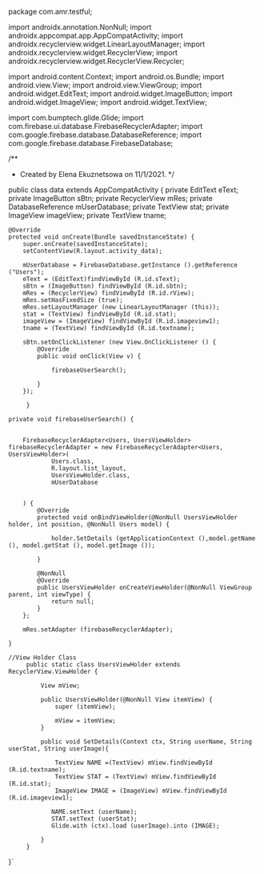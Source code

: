 
package com.amr.testful;

import androidx.annotation.NonNull;
import androidx.appcompat.app.AppCompatActivity;
import androidx.recyclerview.widget.LinearLayoutManager;
import androidx.recyclerview.widget.RecyclerView;
import androidx.recyclerview.widget.RecyclerView.Recycler;

import android.content.Context;
import android.os.Bundle;
import android.view.View;
import android.view.ViewGroup;
import android.widget.EditText;
import android.widget.ImageButton;
import android.widget.ImageView;
import android.widget.TextView;

import com.bumptech.glide.Glide;
import com.firebase.ui.database.FirebaseRecyclerAdapter;
import com.google.firebase.database.DatabaseReference;
import com.google.firebase.database.FirebaseDatabase;

/**
 * Created by Elena Ekuznetsowa on 11/1/2021.
 */

public class data extends AppCompatActivity {
    private EditText eText;
    private ImageButton sBtn;
    private RecyclerView mRes;
    private DatabaseReference mUserDatabase;
    private TextView stat;
    private ImageView imageView;
    private TextView tname;

    @Override
    protected void onCreate(Bundle savedInstanceState) {
        super.onCreate(savedInstanceState);
        setContentView(R.layout.activity_data);

        mUserDatabase = FirebaseDatabase.getInstance ().getReference ("Users");
        eText = (EditText)findViewById (R.id.sText);
        sBtn = (ImageButton) findViewById (R.id.sbtn);
        mRes = (RecyclerView) findViewById (R.id.rView);
        mRes.setHasFixedSize (true);
        mRes.setLayoutManager (new LinearLayoutManager (this));
        stat = (TextView) findViewById (R.id.stat);
        imageView = (ImageView) findViewById (R.id.imageview1);
        tname = (TextView) findViewById (R.id.textname);

        sBtn.setOnClickListener (new View.OnClickListener () {
            @Override
            public void onClick(View v) {

                firebaseUserSearch();

            }
        });

         }

    private void firebaseUserSearch() {


        FirebaseRecyclerAdapter<Users, UsersViewHolder> firebaseRecyclerAdapter = new FirebaseRecyclerAdapter<Users, UsersViewHolder>(
                Users.class,
                R.layout.list_layout,
                UsersViewHolder.class,
                mUserDatabase


        ) {
            @Override
            protected void onBindViewHolder(@NonNull UsersViewHolder holder, int position, @NonNull Users model) {

                holder.SetDetails (getApplicationContext (),model.getName (), model.getStat (), model.getImage ());

            }

            @NonNull
            @Override
            public UsersViewHolder onCreateViewHolder(@NonNull ViewGroup parent, int viewType) {
                return null;
            }
        };

        mRes.setAdapter (firebaseRecyclerAdapter);

    }

    //View Holder Class
         public static class UsersViewHolder extends RecyclerView.ViewHolder {

             View mView;

             public UsersViewHolder(@NonNull View itemView) {
                 super (itemView);

                 mView = itemView;
             }

             public void SetDetails(Context ctx, String userName, String userStat, String userImage){

                 TextView NAME =(TextView) mView.findViewById (R.id.textname);
                 TextView STAT = (TextView) mView.findViewById (R.id.stat);
                 ImageView IMAGE = (ImageView) mView.findViewById (R.id.imageview1);

                NAME.setText (userName);
                STAT.setText (userStat);
                Glide.with (ctx).load (userImage).into (IMAGE);

             }
         }

}`
```
